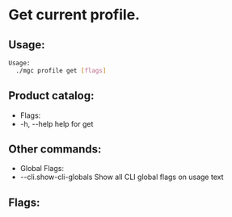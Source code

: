 # Get current profile.

## Usage:
```bash
Usage:
  ./mgc profile get [flags]
```

## Product catalog:
- Flags:
- -h, --help   help for get

## Other commands:
- Global Flags:
- --cli.show-cli-globals   Show all CLI global flags on usage text

## Flags:
```bash

```

